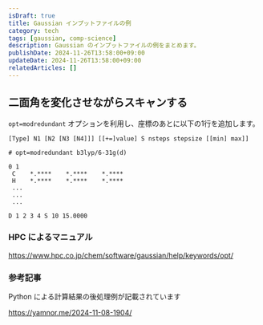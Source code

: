 ```yaml
---
isDraft: true
title: Gaussian インプットファイルの例
category: tech
tags: [gaussian, comp-science]
description: Gaussian のインプットファイルの例をまとめます。
publishDate: 2024-11-26T13:58:00+09:00
updateDate: 2024-11-26T13:58:00+09:00
relatedArticles: []
---
```


## 二面角を変化させながらスキャンする

`opt=modredundant` オプションを利用し、座標のあとに以下の1行を追加します。

```txt:opt=modredundant
[Type] N1 [N2 [N3 [N4]]] [[+=]value] S nsteps stepsize [[min] max]]
```

```txt:dihedral.gjf
# opt=modredundant b3lyp/6-31g(d)

0 1
 C    *.****    *.****    *.****
 H    *.****    *.****    *.****
 ...
 ...
 ...

D 1 2 3 4 S 10 15.0000
```

### HPC によるマニュアル

https://www.hpc.co.jp/chem/software/gaussian/help/keywords/opt/

### 参考記事

Python による計算結果の後処理例が記載されています

https://yamnor.me/2024-11-08-1904/


